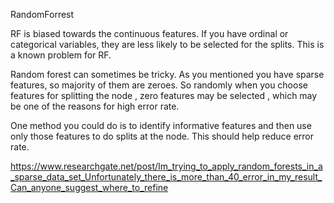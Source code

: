 RandomForrest

RF is biased towards the continuous features. If you have ordinal or categorical variables, they are less likely to be selected for the splits. This is a known problem for RF. 

Random forest can sometimes be tricky. As you mentioned you have sparse features, so majority of them are zeroes. So randomly when you choose features for splitting the node , zero features may be selected , which may be one of the reasons for high error rate.

One method you could do is to identify informative features and then use only those features to do splits at the node. This should help reduce error rate.

https://www.researchgate.net/post/Im_trying_to_apply_random_forests_in_a_sparse_data_set_Unfortunately_there_is_more_than_40_error_in_my_result_Can_anyone_suggest_where_to_refine


